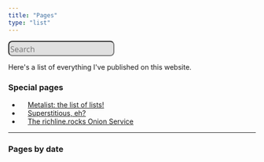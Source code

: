 ```yaml
---
title: "Pages"
type: "list"
---
```


<style>
    .search {
        padding: 0;
        margin: 0;
        border: none;
    }

    .searchbox {
        background-color: #e0e0e0;
        color: #121212;
        font-family: 'Open Sans';
        font-size: 16px;
        border-radius: 0.5rem;
        min-width: 20%;
        max-width: 100%;
        padding-top: 0.3rem;
    }
</style>

<form action="https://www.google.com/search" method="get" target="_blank" rel="noopener noreferrer">
    <fieldset class="search" role="search">
        <input class="searchbox" type="text" name="q" results="0" placeholder="Search">
        <input type="hidden" name="q" value="site:https://richline.rocks/">
    </fieldset>
</form>

Here's a list of everything I've published on this website. 
<!-- "Pinned" pages -->
### Special pages
<ul>
    <li><span style="margin-right: 1rem;"></span><a href="/lists/">Metalist: the list of lists!</a></li>
    <li><span style="margin-right: 1rem;"></span><a href="/vici-kid/">Superstitious, eh?</a></li>
    <li><span style="margin-right: 1rem;"></span><a href="http://dakota3sjlgd5qt5nygektopktodk4krxw56xhkyzljhxuj3kroz5qqd.onion/">The richline.rocks Onion Service</a></li>
</ul>

---

### Pages by date